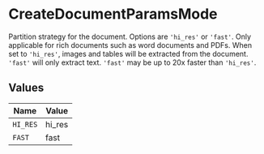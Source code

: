 # CreateDocumentParamsMode

Partition strategy for the document. Options are `'hi_res'` or `'fast'`. Only applicable for rich documents such as word documents and PDFs. When set to `'hi_res'`, images and tables will be extracted from the document. `'fast'` will only extract text. `'fast'` may be up to 20x faster than `'hi_res'`.


## Values

| Name     | Value    |
| -------- | -------- |
| `HI_RES` | hi_res   |
| `FAST`   | fast     |